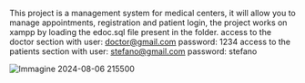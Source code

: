 This project is a management system for medical centers, it will allow you to manage appointments, registration and patient login, the project works on xampp by loading the edoc.sql file present in the folder.
access to the doctor section with user: doctor@gmail.com password: 1234 access to the patients section with user: stefano@gmail.com password: stefano

![Immagine 2024-08-06 215500](https://github.com/user-attachments/assets/8bf10dd6-9112-428f-9f49-435ad1fe33a5)
